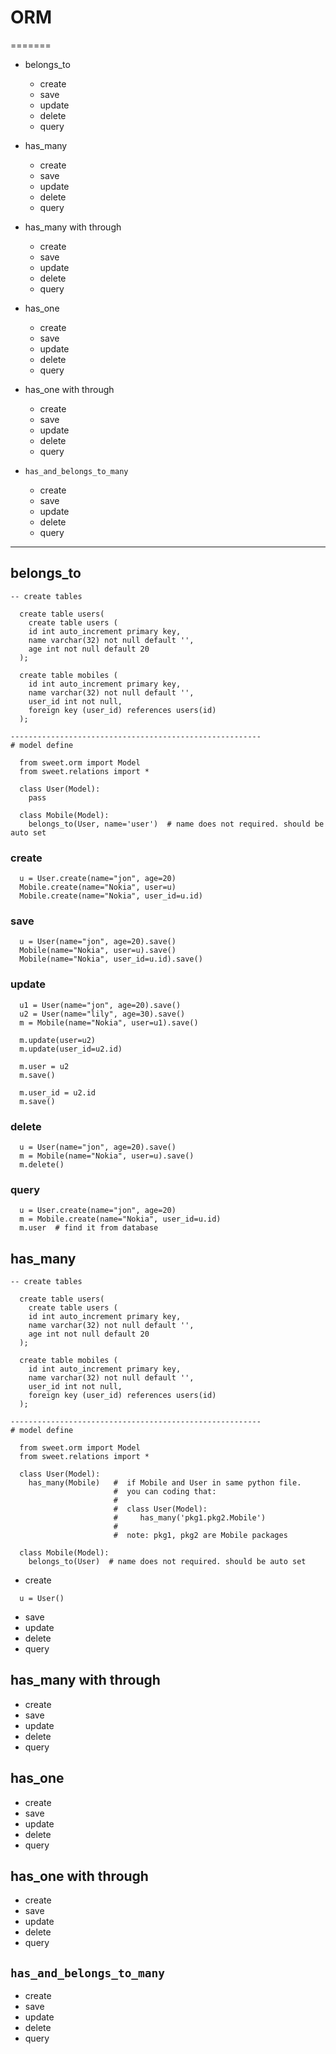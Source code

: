 # ORM
=======

- belongs_to
  - create
  - save
  - update
  - delete
  - query
- has_many
  - create
  - save
  - update
  - delete
  - query
- has_many with through
  - create
  - save
  - update
  - delete
  - query
- has_one
  - create
  - save
  - update
  - delete
  - query
- has_one with through
  - create
  - save
  - update
  - delete
  - query

- `has_and_belongs_to_many`
  - create
  - save
  - update
  - delete
  - query

----

## belongs_to

```
-- create tables

  create table users(
    create table users (
    id int auto_increment primary key,
    name varchar(32) not null default '',
    age int not null default 20
  );

  create table mobiles (
    id int auto_increment primary key,
    name varchar(32) not null default '',
    user_id int not null,
    foreign key (user_id) references users(id)
  );

--------------------------------------------------------
# model define
  
  from sweet.orm import Model
  from sweet.relations import *

  class User(Model):
    pass

  class Mobile(Model):
    belongs_to(User, name='user')  # name does not required. should be auto set
```

### create

```
  u = User.create(name="jon", age=20)
  Mobile.create(name="Nokia", user=u)
  Mobile.create(name="Nokia", user_id=u.id)
```

### save

```
  u = User(name="jon", age=20).save()
  Mobile(name="Nokia", user=u).save()
  Mobile(name="Nokia", user_id=u.id).save()
```

### update

```
  u1 = User(name="jon", age=20).save()
  u2 = User(name="lily", age=30).save()
  m = Mobile(name="Nokia", user=u1).save()
  
  m.update(user=u2)
  m.update(user_id=u2.id)
  
  m.user = u2
  m.save()
  
  m.user_id = u2.id
  m.save()

```

### delete

```
  u = User(name="jon", age=20).save()
  m = Mobile(name="Nokia", user=u).save()
  m.delete()
```

### query

```
  u = User.create(name="jon", age=20)
  m = Mobile.create(name="Nokia", user_id=u.id)
  m.user  # find it from database
```

## has_many

```
-- create tables

  create table users(
    create table users (
    id int auto_increment primary key,
    name varchar(32) not null default '',
    age int not null default 20
  );

  create table mobiles (
    id int auto_increment primary key,
    name varchar(32) not null default '',
    user_id int not null,
    foreign key (user_id) references users(id)
  );

--------------------------------------------------------
# model define
  
  from sweet.orm import Model
  from sweet.relations import *

  class User(Model):
    has_many(Mobile)   #  if Mobile and User in same python file. 
                       #  you can coding that: 
                       # 
                       #  class User(Model):
                       #     has_many('pkg1.pkg2.Mobile')
                       #
                       #  note: pkg1, pkg2 are Mobile packages

  class Mobile(Model):
    belongs_to(User)  # name does not required. should be auto set
```

- create

```
  u = User()
```

- save
- update
- delete
- query

## has_many with through
- create
- save
- update
- delete
- query

## has_one
- create
- save
- update
- delete
- query

## has_one with through
- create
- save
- update
- delete
- query

## `has_and_belongs_to_many`
- create
- save
- update
- delete
- query
